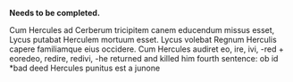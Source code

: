 **Needs to be completed.**

Cum Hercules ad Cerberum tricipitem canem educendum missus esset, Lycus putabat Herculem mortuum esset.
Lycus volebat Regnum Herculis capere familiamque eius occidere.
Cum Hercules audiret
eo, ire, ivi, -red + eoredeo, redire, redivi, -he returned and killed him
fourth sentence: ob id *bad deed Hercules punitus est a junone 
